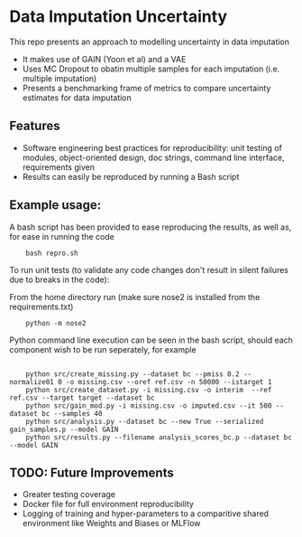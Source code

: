 # Data Imputation Uncertainty

This repo presents an approach to modelling uncertainty in data imputation

- It makes use of GAIN (Yoon et al) and a VAE
- Uses MC Dropout to obatin multiple samples for each imputation (i.e. multiple imputation)
- Presents a benchmarking frame of metrics to compare uncertainty estimates for data imputation



## Features
* Software engineering best practices for reproducibility: unit testing of modules, object-oriented design, doc strings, command line interface, requirements given
* Results can easily be reproduced by running a Bash script


## Example usage:

A bash script has been provided to ease reproducing the results, as well as, for ease in running the code

```
    bash repro.sh
```

To run unit tests (to validate any code changes don't result in silent failures due to breaks in the code):

From the home directory run (make sure nose2 is installed from the requirements.txt)

```
    python -m nose2 
```

Python command line execution can be seen in the bash script, should each component wish to be run seperately, for example

```
    
    python src/create_missing.py --dataset bc --pmiss 0.2 --normalize01 0 -o missing.csv --oref ref.csv -n 50000 --istarget 1
	python src/create_dataset.py -i missing.csv -o interim  --ref ref.csv --target target --dataset bc
	python src/gain_mod.py -i missing.csv -o imputed.csv --it 500 --dataset bc --samples 40
	python src/analysis.py --dataset bc --new True --serialized gain_samples.p --model GAIN
	python src/results.py --filename analysis_scores_bc.p --dataset bc --model GAIN

```

## TODO: Future Improvements

  * Greater testing coverage
  * Docker file for full environment reproducibility
  * Logging of training and hyper-parameters to a comparitive shared environment like Weights and Biases or MLFlow
